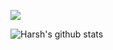 ![](https://visitor-badge.laobi.icu/badge?page_id=Harshsirja.Harshsirja)

![Harsh's github stats](https://github-readme-stats.vercel.app/api?username=Harshsirja&theme=dark&show_icons=true,prs&count_private=true)
<!-- ![Top Langs](https://github-readme-stats.vercel.app/api/top-langs/?username=Harshsirja&&langs_count=10&theme=dark&show_icons=true&layout=compact&hide=JavaScript,ASP,HTML,CSS,C%23&count_private=true) -->
